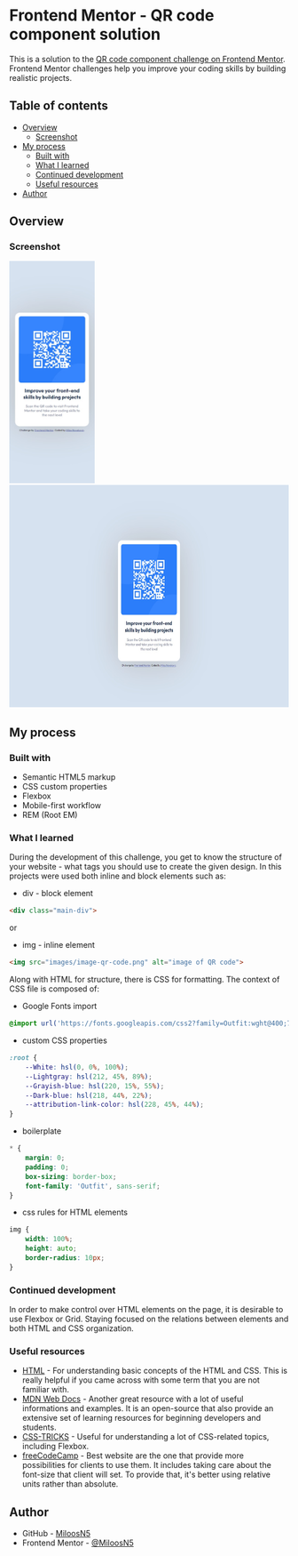 # Frontend Mentor - QR code component solution

This is a solution to the [QR code component challenge on Frontend Mentor](https://www.frontendmentor.io/challenges/qr-code-component-iux_sIO_H). Frontend Mentor challenges help you improve your coding skills by building realistic projects. 

## Table of contents

- [Overview](#overview)
  - [Screenshot](#screenshot)
- [My process](#my-process)
  - [Built with](#built-with)
  - [What I learned](#what-i-learned)
  - [Continued development](#continued-development)
  - [Useful resources](#useful-resources)
- [Author](#author)

## Overview

### Screenshot
<div>
  <img src="myimages/solution_mobileview375.jpg" width="auto" height="400" src="solution on mobile view"/>
  <img src="myimages/solution_desktopview1440.jpg" width="auto" height="400" src="solution on desktop view"/>
</div>

## My process

### Built with

- Semantic HTML5 markup
- CSS custom properties
- Flexbox
- Mobile-first workflow
- REM (Root EM)

### What I learned

During the development of this challenge, you get to know the structure of your website - what tags you should use to create the given design. In this projects were used both inline and block elements such as:
  * div - block element
  ```html
  <div class="main-div">
  ```
  or
  * img - inline element
  ```html
  <img src="images/image-qr-code.png" alt="image of QR code">
  ```

Along with HTML for structure, there is CSS for formatting. The context of CSS file is composed of:
  * Google Fonts import
  ```css
  @import url('https://fonts.googleapis.com/css2?family=Outfit:wght@400;700&display=swap');
  ```
  * custom CSS properties
  ```css
  :root {
      --White: hsl(0, 0%, 100%);
      --Lightgray: hsl(212, 45%, 89%);
      --Grayish-blue: hsl(220, 15%, 55%);
      --Dark-blue: hsl(218, 44%, 22%);
      --attribution-link-color: hsl(228, 45%, 44%);
  }
  ```
  * boilerplate 
  ```css
  * {
      margin: 0;
      padding: 0;
      box-sizing: border-box;
      font-family: 'Outfit', sans-serif;
  }
  ```
  * css rules for HTML elements
  ```css
  img {
      width: 100%;
      height: auto;
      border-radius: 10px;
  }
  ```

### Continued development

In order to make control over HTML elements on the page, it is desirable to use Flexbox or Grid. 
Staying focused on the relations between elements and both HTML and CSS organization. 

### Useful resources

- [HTML](https://www.w3schools.com/html/default.asp) - For understanding basic concepts of the HTML and CSS. This is really helpful if you came across with some term that you are not familiar with.
- [MDN Web Docs](https://developer.mozilla.org/en-US/docs/Web/HTML/Element/footer) - Another great resource with a lot of useful informations and examples. It is an open-source that also provide an extensive set of learning resources for beginning developers and students.
- [CSS-TRICKS](https://css-tricks.com/snippets/css/a-guide-to-flexbox/) - Useful for understanding a lot of CSS-related topics, including Flexbox.
- [freeCodeCamp](https://www.freecodecamp.org/news/what-is-rem-in-css/) - Best website are the one that provide more possibilities for clients to use them. It includes taking care about the font-size that client will set. To provide that, it's better using relative units rather than absolute. 

## Author

- GitHub - [MiloosN5](https://github.com/MiloosN5)
- Frontend Mentor - [@MiloosN5](https://www.frontendmentor.io/profile/MiloosN5)



